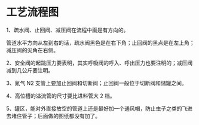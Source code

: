 # 工艺流程图

1、疏水阀、止回阀、减压阀在流程中画是有方向的。

管道水平方向从左到右的话，疏水阀黑色是在右下角；止回阀的黑点是在左上角；减压阀的尖角在右侧。

2、安全阀的起跳压力要表明，其实呼吸阀的呼入、呼出压力也要注明的；减压阀减到几公斤要注明。

3、氮气 N2 支管上要加止回阀和切断阀；止回阀一般位于切断阀和储罐之间。

4、高位槽的溢流管的尺寸要比进料管大 2 档。

5、罐区，能对外直接放空的管道上还是最好加一个通风帽，防止虫子之类的飞进去堵住管子；后面做的图纸都没有加了。
